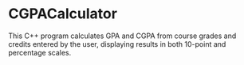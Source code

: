 # CGPACalculator
This C++ program calculates GPA and CGPA from course grades and credits entered by the user, displaying results in both 10-point and percentage scales.
